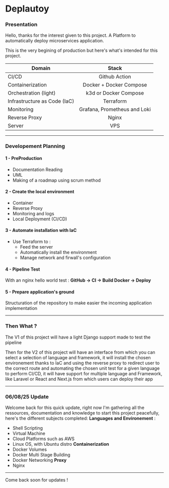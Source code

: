 # Deplautoy

### Presentation

Hello, thanks for the interest given to this project. A Platform to automatically deploy microservices application.

This is the very begining of production but here's what's intended for this project.

|   Domain    |   Stack    |
|---    |:-:    |
|   CI/CD    |   Github Action    | 
|    Containerization   |   Docker + Docker Compose    |  
|    Orchestration (light)   |    k3d or Docker Compose   |  
|    Infrastructure as Code (IaC)   |    Terraform   |
|    Monitoring   |   Grafana, Prometheus and Loki    |
|    Reverse Proxy    |    Nginx   |
|    Server    |   VPS    |

---

### Developement Planning 

#### 1 - PreProduction
* Documentation Reading
* UML
* Making of a roadmap using scrum method
  
#### 2 - Create the local environment 
* Container 
* Reverse Proxy
* Monitoring and logs
* Local Deployment (CI/CD)

#### 3 - Automate installation with IaC
* Use Terraform to :
  * Feed the server
  * Automatically install the environment
  * Manage network and firwall's configuration
 
#### 4 - Pipeline Test 
With an nginx hello world test :
**GitHub → CI → Build Docker → Deploy**

#### 5 - Prepare application's ground
Structuration of the repository to make easier the incoming application implementation

---
### Then What ?

The V1 of this project will have a light Django support made to test the pipeline 

Then for the V2 of this project will have an interface from which you can select a selection of language and framework, it will install the chosen environement thanks to IaC and using the reverse proxy to redirect user to the correct route and automating the chosen unit test for a given language to perform CI/CD, it will have support for multiple language and Framework, like Laravel or React and Next.js from which users can deploy their app

---

### 06/08/25 Update

Welcome back for this quick update, right now I'm gathering all the ressources, documentation and knowledge to start this project peacefully, here's the different subjects completed:
**Languages and Environement** :
- Shell Scripting
- Virtual Machine
- Cloud Platforms such as AWS 
- Linux OS, with Ubuntu distro
**Containerization**
- Docker Volumes
- Docker Multi Stage Building
- Docker Networking
**Proxy**
- Nginx

---

Come back soon for updates !

